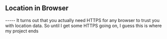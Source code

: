 <h2> Location in Browser </h2>
-----
It turns out that you actually need HTTPS for any browser to trust you with location data. So until I get some HTTPS going on, I guess this is where my project ends